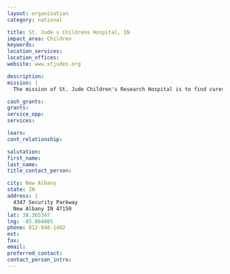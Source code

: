 ```yaml
---
layout: organization
category: national

title: St. Jude s Childrens Hospital, IN
impact_area: Children
keywords: 
location_services: 
location_offices: 
website: www.stjudes.org

description: 
mission: |
  The mission of St. Jude Children's Research Hospital is to find cures for children with catastrophic illnesses through research and treatment.

cash_grants: 
grants: 
service_opp: 
services: 

learn: 
cont_relationship: 

salutation: 
first_name: 
last_name: 
title_contact_person: 

city: New Albany
state: IN
address: |
  4347 Security Parkway  
  New Albany IN 47150
lat: 38.365347
lng: -85.804085
phone: 812-948-1402
ext: 
fax: 
email: 
preferred_contact: 
contact_person_intro: 
---
```

